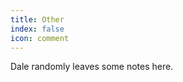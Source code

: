 ```yaml
---
title: Other
index: false
icon: comment
---
```


Dale randomly leaves some notes here.

<Catalog />
